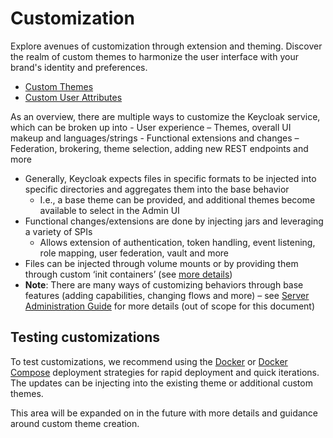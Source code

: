 # Customization

Explore avenues of customization through extension and theming. Discover the realm of custom themes to harmonize the user interface with your brand's identity and preferences.

- [Custom Themes](./custom-themes.md)
- [Custom User Attributes](./custom-user-attributes.md)

As an overview, there are multiple ways to customize the Keycloak service, which can be broken up into
    - User experience – Themes, overall UI makeup and languages/strings
    - Functional extensions and changes – Federation, brokering, theme selection, adding new REST endpoints and more
- Generally, Keycloak expects files in specific formats to be injected into specific directories and aggregates them into the base behavior
    - I.e., a base theme can be provided, and additional themes become available to select in the Admin UI
- Functional changes/extensions are done by injecting jars and leveraging a variety of SPIs
    - Allows extension of authentication, token handling, event listening, role mapping, user federation, vault and more
- Files can be injected through volume mounts or by providing them through custom ‘init containers’ (see [more details](https://artifacthub.io/packages/helm/codecentric/keycloakx#providing-a-custom-theme))
- **Note**: There are many ways of customizing behaviors through base features (adding capabilities, changing flows and more) – see [Server Administration Guide](https://www.keycloak.org/docs/latest/server_admin/) for more details (out of scope for this document)

## Testing customizations

To test customizations, we recommend using the [Docker](../deployment/docker.md) or [Docker Compose](../deployment/docker-compose.md) deployment strategies for rapid deployment and quick iterations. The updates can be injecting into the existing theme or additional custom themes. 

This area will be expanded on in the future with more details and guidance around custom theme creation. 